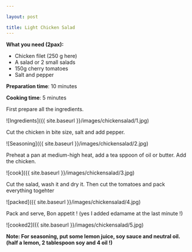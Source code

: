 ```yaml
---

layout: post

title: Light Chicken Salad
---
```




**What you need (2pax):**

- Chicken filet (250 g here)
- A salad or 2 small salads
- 150g cherry tomatoes
- Salt and pepper



**Preparation time**: 10 minutes

**Cooking time**: 5 minutes



First prepare all the ingredients.

![Ingredients]({{ site.baseurl }}/images/chickensalad/1.jpg)

Cut the chicken in bite size, salt and add pepper.

![Seasoning]({{ site.baseurl }}/images/chickensalad/2.jpg)

Preheat a pan at medium-high heat, add a tea sppoon of oil or butter.
Add the chicken.

![cook]({{ site.baseurl }}/images/chickensalad/3.jpg)

Cut the salad, wash it and dry it. Then cut the tomatoes and pack everything togehter

![packed]({{ site.baseurl }}/images/chickensalad/4.jpg)

Pack and serve, Bon appetit !
(yes I added edamame at the last minute !)

![cooked2]({{ site.baseurl }}/images/chickensalad/5.jpg)

**Note: For seasoning, put some lemon juice, soy sauce and neutral oil. (half a lemon, 2 tablespoon soy and 4 oil !)**


